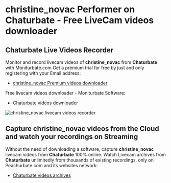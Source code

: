 # christine_novac Performer on Chaturbate - Free LiveCam videos downloader

## Chaturbate Live Videos Recorder

Monitor and record livecam videos of **christine_novac** from **Chaturbate** with Moniturbate.com
Get a premium trial for free by just and only registering with your Email address:
* [christine_novac Premium videos downloader](https://moniturbate.com/request-demo-licence-key.html)

Free livecam videos downloader - Moniturbate Software:
* [Chaturbate videos downloader](https://moniturbate.com/moniturbate-download-software.html)

![christine_novac livecam videos recorder](https://peachurnet.com/templates/moniturbate-software.png)


## Capture christine_novac videos from the Cloud and watch your recordings on Streaming

Without the need of downloading a software, capture **christine_novac** livecam videos from **Chaturbate** 100% online.
Watch Livecam archives from **Chaturbate** unlimitedly from thousands of existing recordings, only on Peachurbate.com and its websites network:
* [Chaturbate videos archives](https://peachurnet.com/)